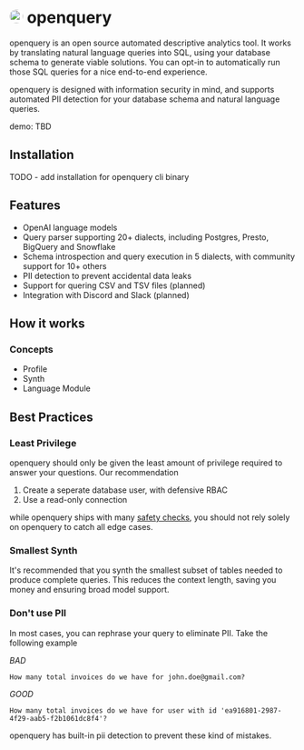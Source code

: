 # <img style="background:white; border-radius: 12px;" src="https://user-images.githubusercontent.com/12688453/229330427-fc12979a-443d-43c7-8e3f-2938cd5e3b78.png"  width="24" height="24"> openquery

openquery is an open source automated descriptive analytics tool. It works by translating natural language queries into SQL, using your database schema to generate viable solutions. You can opt-in to automatically run those SQL queries for a nice end-to-end experience.

openquery is designed with information security in mind, and supports automated PII detection for your database schema and natural language queries.

demo: TBD

## Installation

TODO - add installation for openquery cli binary

## Features

- OpenAI language models
- Query parser supporting 20+ dialects, including Postgres, Presto, BigQuery and Snowflake
- Schema introspection and query execution in 5 dialects, with community support for 10+ others
- PII detection to prevent accidental data leaks
- Support for quering CSV and TSV files (planned)
- Integration with Discord and Slack (planned)

## How it works

### Concepts

- Profile
- Synth
- Language Module

## Best Practices

### Least Privilege

openquery should only be given the least amount of privilege required to answer your questions. Our recommendation

1. Create a seperate database user, with defensive RBAC
2. Use a read-only connection

while openquery ships with many [safety checks](/#), you should not rely solely on openquery to catch all edge cases.

### Smallest Synth

It's recommended that you synth the smallest subset of tables needed to produce complete queries. This reduces the context length, saving you money and ensuring broad model support. 

### Don't use PII

In most cases, you can rephrase your query to eliminate PII. Take the following example

_BAD_
```
How many total invoices do we have for john.doe@gmail.com?
```

_GOOD_
```
How many total invoices do we have for user with id 'ea916801-2987-4f29-aab5-f2b1061dc8f4'?
```

openquery has built-in pii detection to prevent these kind of mistakes.
